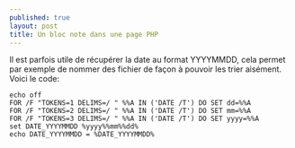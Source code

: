 ```yaml
---
published: true
layout: post
title: Un bloc note dans une page PHP
---
```

Il est parfois utile de récupérer la date au format YYYYMMDD, cela permet par exemple de nommer des fichier de façon à pouvoir les trier aisément. Voici le code:
```
echo off
FOR /F "TOKENS=1 DELIMS=/ " %%A IN ('DATE /T') DO SET dd=%%A
FOR /F "TOKENS=2 DELIMS=/ " %%A IN ('DATE /T') DO SET mm=%%A
FOR /F "TOKENS=3 DELIMS=/ " %%A IN ('DATE /T') DO SET yyyy=%%A
set DATE_YYYYMMDD %yyyy%%mm%%dd%
echo DATE_YYYYMMDD = %DATE_YYYYMMDD%
```
